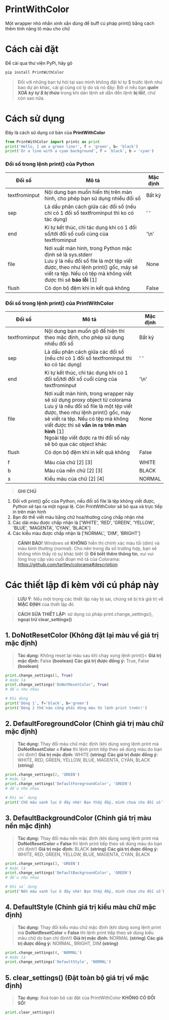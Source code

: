 # **PrintWithColor**

Một wrapper nhỏ nhắn xinh xắn dùng để buff cú pháp print() bằng cách thêm tính năng tô màu cho chữ

# **Cách cài đặt**
Để cài qua thư viện PyPi, hãy gõ

```python
pip install PrintWithColor
```
> Đối với những bạn tự hỏi tại sao mình không đặt kí tự \$ trước lệnh như bao dự án khác, cái gì cũng có lý do và nó đây:
> Bởi vì nếu bạn ***quên*** **XOÁ** ***ký tự $ bị thừa*** trong khi dán lệnh sẽ dẫn đến lệnh **bị lỗi!**, chứ còn sao nữa.

# **Cách sử dụng**
Đây là cách sử dụng cơ bản của **PrintWithColor**

```python
from PrintWithColor import printc as print
print('Hello, I am a green line!', f = 'green', b= 'black')
print('Or a line with a cyan background', f = 'black', b = 'cyan')
```

### Đối số trong lệnh print() **của Python**

| Đối số        | Mô tả                                                                                                                                                                                                           | Mặc định |
| ------------- | --------------------------------------------------------------------------------------------------------------------------------------------------------------------------------------------------------------- | -------- |
| textfrominput | Nội dung bạn muốn hiển thị trên màn hình, cho phép bạn sử dụng nhiều đối số                                                                                                                                     | Bất kỳ   |
| sep           | Là dấu phân cách giữa các đối số (nếu chỉ có 1 đối số textfrominput thì ko có tác dụng)                                                                                                                         | ' '      |
| end           | Kí tự kết thúc, chỉ tác dụng khi có 1 đối số/tới đối số cuối cùng của textfrominput                                                                                                                             | '\n'     |
| file          | Nơi xuất màn hình, trong Python mặc định sẽ là sys.stderr<br>Lưu ý là nếu đối số file là một tệp viết được, theo như lệnh print() gốc, máy sẽ viết ra tệp. Nếu có tệp mà không viết được thì sẽ __báo lỗi__ [1] | None     |
| flush         | Có dọn bộ đệm khi in kết quả không                                                                                                                                                                              | False    |

### Đối số trong lệnh print() **của PrintWithColor**

| Đối số        | Mô tả                                                                                                                                                                                                                                                                                                             | Mặc định |
| ------------- | ----------------------------------------------------------------------------------------------------------------------------------------------------------------------------------------------------------------------------------------------------------------------------------------------------------------- | -------- |
| textfrominput | Nội dung bạn muốn gõ để hiện thỉ theo mặc định, cho phép sử dụng nhiều đối số                                                                                                                                                                                                                                     | Bất kỳ   |
| sep           | Là dấu phân cách giữa các đối số (nếu chỉ có 1 đối số textfrominput thì ko có tác dụng)                                                                                                                                                                                                                           | ' '      |
| end           | Kí tự kết thúc, chỉ tác dụng khi có 1 đối số/tới đối số cuối cùng của textfrominput                                                                                                                                                                                                                               | '\n'     |
| file          | Nơi xuất màn hình, trong wrapper này sẽ sử dụng proxy object từ colorama<br>Lưu ý là nếu đối số file là một tệp viết được, theo như lệnh print() gốc, máy sẽ viết ra tệp. Nếu có tệp mà không viết được thì sẽ __vẫn in ra trên màn hình__ [1]<br>Ngoài tệp viết được ra thì đối số này sẽ bỏ qua các object khác | None     |
| flush         | Có dọn bộ đệm khi in kết quả không                                                                                                                                                                                                                                                                                | False    |
|               |                                                                                                                                                                                                                                                                                                                   |          |
| f             | Màu của chữ [2] [3]                                                                                                                                                                                                                                                                                               | WHITE    |
| b             | Màu của nền chữ [2] [3]                                                                                                                                                                                                                                                                                           | BLACK    |
| s             | Kiểu màu của chữ [2] [4]                                                                                                                                                                                                                                                                                          | NORMAL   |

> **GHI CHÚ**

1. Đối với print() gốc của Python, nếu đối số file là tệp không viết được, Python sẽ tạo ra một ngoại lệ. Còn PrintWithColor sẽ bỏ qua và trực tiếp in trên màn hình
2. Bạn đó thể viết màu bằng chữ hoa/thường cũng chấp nhận nhé
3. Các dải màu được chấp nhận là ['WHITE', 'RED', 'GREEN', 'YELLOW', 'BLUE', 'MAGENTA', 'CYAN', 'BLACK']
4. Các kiểu màu được chấp nhận là ['NORMAL', 'DIM', 'BRIGHT']


> **CẢNH BÁO!** Windows sẽ __**KHÔNG**__ hiển thị chính xác màu tối (dim) và màu bình thường (normal). Cho nên trong đa số trường hợp, bạn sẽ không nhìn thấy rõ sự khác biệt :cry:
> **Để biết thêm thông tin**, xui vui lòng truy cập vào cuối đoạn mô tả của Colorama: https://github.com/tartley/colorama#description

# **Các thiết lập đi kèm với cú pháp này**

> **LƯU Ý**: Nếu một trong các thiết lập này bị sai, chúng sẽ bị trả giá trị về **MẶC ĐỊNH** của thiết lập đó

> **CÁCH SỬA THIẾT LẬP:** sử dụng cú pháp print.change_settings(), **ngoại trừ clear_settings()**

## **1. DoNotResetColor** (Không đặt lại màu về giá trị mặc định)

> **Tác dụng:** Không reset lại màu sau khi chạy xong lệnh print()<
> **Giá trị mặc định:** False **(boolean)**
> **Các giá trị được đồng ý:** True, False **(boolean)**

```python
print.change_settings(1, True)
# Hoặc là
print.change_settings('DoNotResetColor', True)
# đều như nhau

# Khi dùng
print('Dòng 1', f='black', b='green')
print('Dòng 2 thế nào cũng phải dùng màu từ lệnh print trước!')
```

## **2. DefaultForegroundColor** (Chỉnh giá trị màu chữ mặc định)

> **Tác dụng:** Thay đổi màu chữ mặc định (khi dùng xong lệnh print mà **DoNotResetColor = False** thì lệnh print tiếp theo sẽ dùng màu do bạn chỉ định!)
> **Giá trị mặc định:** WHITE **(string)**
> **Các giá trị được đồng ý:** WHITE, RED, GREEN, YELLOW, BLUE, MAGENTA, CYAN, BLACK **(string)**


```python
print.change_settings(2, 'GREEN')
# Hoặc là
print.change_settings('DefaultForegroundColor', 'GREEN')
# đều như nhau

# Khi sử dụng
print('Chữ màu xanh lục ở đây nhé! Bạn thấy đấy, mình chưa cho đối số f vào lệnh này cả!')
```

## **3. DefaultBackgroundColor** (Chỉnh giá trị màu nền mặc định)

> **Tác dụng:** Thay đổi màu nền mặc định (khi dùng xong lệnh print mà **DoNotResetColor = False** thì lệnh print tiếp theo sẽ dùng màu do bạn chỉ định!)
> **Giá trị mặc định:** BLACK **(string)**
> **Các giá trị được đồng ý:** WHITE, RED, GREEN, YELLOW, BLUE, MAGENTA, CYAN, BLACK


```python
print.change_settings(3, 'GREEN')
# Hoặc là
print.change_settings('DefaultBackgroundColor', 'GREEN')
# đều như nhau

# Khi sử dụng
print('Nền màu xanh lục ở đây nhé! Bạn thấy đấy, mình chưa cho đối số b vào lệnh này cả!')
```

## **4. DefaultStyle** (Chỉnh giá trị kiểu màu chữ mặc định)

> **Tác dụng:** Thay đổi kiểu màu chữ mặc định (khi dùng xong lệnh print mà **DoNotResetColor = False** thì lệnh print tiếp theo sẽ dùng kiểu màu chữ do bạn chỉ định!)
> **Giá trị mặc định:** NORMAL **(string)**
> **Các giá trị được đồng ý:** NORMAL, BRIGHT, DIM **(string)**


```python
print.change_settings(4, 'NORMAL')
# Hoặc là
print.change_settings('DefaultStyle', 'NORMAL')
```

## **5. clear_settings()** (Đặt toàn bộ giá trị về mặc định)

> **Tác dụng:** Xoá toàn bộ cài đặt của PrintWithColor
> **KHÔNG CÓ ĐỐI SỐ!**


```python
print.clear_settings()
```
